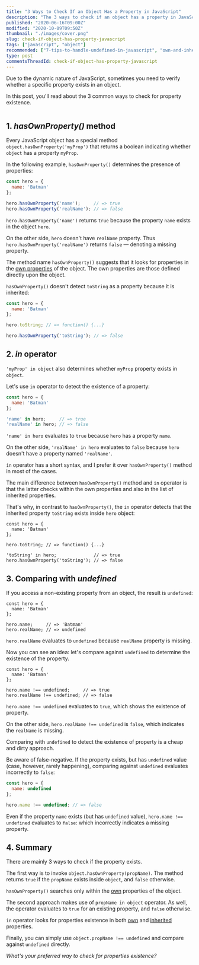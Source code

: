 ```yaml
---
title: "3 Ways to Check If an Object Has a Property in JavaScript"
description: "The 3 ways to check if an object has a property in JavaScript: hasOwnProperty() method, in operator, comparing with undefined."
published: "2020-06-16T09:00Z"
modified: "2020-10-09T09:50Z"
thumbnail: "./images/cover.png"
slug: check-if-object-has-property-javascript
tags: ["javascript", "object"]
recommended: ["7-tips-to-handle-undefined-in-javascript", "own-and-inherited-properties-in-javascript"]
type: post
commentsThreadId: check-if-object-has-property-javascript
---
```


Due to the dynamic nature of JavaScript, sometimes you need to verify whether a specific property exists in an object.  

In this post, you'll read about the 3 common ways to check for property existence.  

```toc
```

## 1. *hasOwnProperty()* method

Every JavaScript object has a special method `object.hasOwnProperty('myProp')` that returns a boolean indicating whether `object` has a property `myProp`. 

In the following example, `hasOwnProperty()` determines the presence of properties:

```javascript
const hero = {
  name: 'Batman'
};

hero.hasOwnProperty('name');     // => true
hero.hasOwnProperty('realName'); // => false
```

`hero.hasOwnProperty('name')` returns `true` because the property `name` exists in the object `hero`.  

On the other side, `hero` doesn't have `realName` property. Thus `hero.hasOwnProperty('realName')` returns `false` &mdash; denoting a missing property.  

The method name `hasOwnProperty()` suggests that it looks for properties in the [own properties](/own-and-inherited-properties-in-javascript/#1-own-properties) of the object. The own properties are those defined directly upon the object.  

`hasOwnProperty()` doesn't detect `toString` as a property because it is inherited:

```javascript
const hero = {
  name: 'Batman'
};

hero.toString; // => function() {...}

hero.hasOwnProperty('toString'); // => false
```

## 2. *in* operator

`'myProp' in object` also determines whether `myProp` property exists in `object`.  

Let's use `in` operator to detect the existence of a property:

```javascript
const hero = {
  name: 'Batman'
};

'name' in hero;     // => true
'realName' in hero; // => false
```

`'name' in hero` evaluates to `true` because `hero` has a property `name`. 

On the other side, `'realName' in hero` evaluates to `false` because `hero` doesn't have a property named `'realName'`.  

`in` operator has a short syntax, and I prefer it over `hasOwnProperty()` method in most of the cases.  

The main difference between `hasOwnProperty()` method and `in` operator is that the latter checks within the own properties and also in the list of inherited properties.  

That's why, in contrast to `hasOwnProperty()`, the `in` operator detects that the inherited property `toString` exists inside `hero` object:

```javascript{7-8}
const hero = {
  name: 'Batman'
};

hero.toString; // => function() {...}

'toString' in hero;              // => true
hero.hasOwnProperty('toString'); // => false
```

## 3. Comparing with *undefined*

If you access a non-existing property from an object, the result is `undefined`:

```javascript{6}
const hero = {
  name: 'Batman'
};

hero.name;     // => 'Batman'
hero.realName; // => undefined
```

`hero.realName` evaluates to `undefined` because `realName` property is missing.  

Now you can see an idea: let's compare against `undefined` to determine the existence of the property.  

```javascript{6}
const hero = {
  name: 'Batman'
};

hero.name !== undefined;     // => true
hero.realName !== undefined; // => false
```

`hero.name !== undefined` evaluates to `true`, which shows the existence of property. 

On the other side, `hero.realName !== undefined` is `false`, which indicates the `realName` is missing.  

Comparing with `undefined` to detect the existence of property is a cheap and dirty approach. 

Be aware of false-negative. If the property exists, but has `undefined` value (case, however, rarely happening), comparing against `undefined` evaluates incorrectly to `false`:

```javascript
const hero = {
  name: undefined
};

hero.name !== undefined; // => false
```

Even if the property `name` exists (but has `undefined` value), `hero.name !== undefined` evaluates to `false`: which incorrectly indicates a missing property.  

## 4. Summary

There are mainly 3 ways to check if the property exists.  

The first way is to invoke `object.hasOwnProperty(propName)`. The method returns `true` if the `propName` exists inside `object`, and `false` otherwise.  

`hasOwnProperty()` searches only within the [own](/own-and-inherited-properties-in-javascript/#1-own-properties) properties of the object.  

The second approach makes use of `propName in object` operator. As well, the operator evaluates to `true` for an existing property, and `false` otherwise.  

`in` operator looks for properties existence in both [own](/own-and-inherited-properties-in-javascript/#1-own-properties) and [inherited](/own-and-inherited-properties-in-javascript/#2-inherited-properties) properties.  

Finally, you can simply use `object.propName !== undefined` and compare against `undefined` directly.  

*What's your preferred way to check for properties existence?*